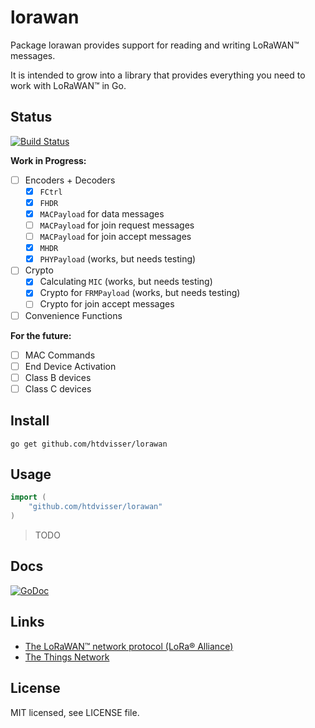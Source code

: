 # lorawan

Package lorawan provides support for reading and writing LoRaWAN™ messages.

It is intended to grow into a library that provides everything you need to work with LoRaWAN™ in Go.

## Status

[![Build Status](https://travis-ci.org/htdvisser/lorawan.svg)](https://travis-ci.org/htdvisser/lorawan)

**Work in Progress:**

- [ ] Encoders + Decoders
  - [x] `FCtrl`
  - [x] `FHDR`
  - [x] `MACPayload` for data messages
  - [ ] `MACPayload` for join request messages
  - [ ] `MACPayload` for join accept messages
  - [x] `MHDR`
  - [x] `PHYPayload` (works, but needs testing)
- [ ] Crypto
  - [x] Calculating `MIC` (works, but needs testing)
  - [x] Crypto for `FRMPayload` (works, but needs testing)
  - [ ] Crypto for join accept messages
- [ ] Convenience Functions

**For the future:**

- [ ] MAC Commands
- [ ] End Device Activation
- [ ] Class B devices
- [ ] Class C devices

## Install

```
go get github.com/htdvisser/lorawan
```

## Usage

```go
import (
    "github.com/htdvisser/lorawan"
)
```

> TODO

## Docs

[![GoDoc](https://godoc.org/github.com/htdvisser/lorawan?status.svg)](https://godoc.org/github.com/htdvisser/lorawan)

## Links

- [The LoRaWAN™ network protocol (LoRa® Alliance)](http://www.lora-alliance.org/)
- [The Things Network](http://thethingsnetwork.org/)

## License

MIT licensed, see LICENSE file.
